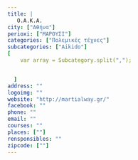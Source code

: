 ```yaml
---
title: |
   Ο.Α.Κ.Α.
city: ["Αθήνα"]
perioxi: ["ΜΑΡΟΥΣΙ"]
categories: ["Πολεμικές τέχνες"]
subcategories: ["Aikido"]
[  
	var array = Subcategory.split(",");


  ]
address: ""
logoimg: ""
website: "http://martialway.gr/"
facebook: ""
phone: ""
email: ""
courses: ""
places: [""]
rensponsibles: ""
zipcode: [""]
---
```




